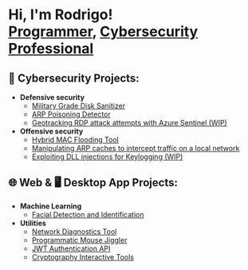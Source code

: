 <h1>Hi, I'm Rodrigo! <br/>
<!-- <a href="https://github.com/RodrigoCossi">Programmer</a>, <a href="https://www.linkedin.com/in/rodrigo-cossi-867679162/">Cybersecurity Professional</a> -->
<a href="https://www.linkedin.com/in/rodrigo-cossi-867679162/">Programmer</a>, <a href="https://www.certifiedcyberprofessional.com/team-4">Cybersecurity Professional</a>
</h1>

<!-- <h3>I'm a versatile Full-Stack developer, specialized in Cybersecurity and Ethica Hacking. Here you can find some of my hobby projects.</h3> -->

<h2>🔐 Cybersecurity Projects:</h2>

- <b>Defensive security</b>
  - [<!-- Secure Wipe - -->Military Grade Disk Sanitizer](https://github.com/RodrigoCossi/SecureWipe)
  - [<!--ARP Sentinel - -->ARP Poisoning Detector](https://github.com/RodrigoCossi/ARP-Sentinel)
  - [<!--RDP Radar - -->Geotracking RDP attack attempts with Azure Sentinel (WIP)](https://github.com/RodrigoCossi/RDP-Radar)
- <b>Offensive security</b>
  - [<!--Switch Killer - -->Hybrid MAC Flooding Tool](https://github.com/RodrigoCossi/SwitchKiller)
  - [<!--ARP Spoofer - -->Manipulating ARP caches to intercept traffic on a local network](https://github.com/RodrigoCossi/ARP-Spoofer)
  - [<!--Key Hook - -->Exploiting DLL injections for Keylogging (WIP)](https://github.com/RodrigoCossi/KeyHook)

<h2>🌐 Web & 🖥️ Desktop App Projects:</h2>

- <b>Machine Learning</b>
  - [<!--FaceID - -->Facial Detection and Identification](https://github.com/RodrigoCossi/FaceID)
- <b>Utilities</b>
  - [<!--NetworkScanner - -->Network Diagnostics Tool](https://github.com/RodrigoCossi/NetworkScanner)
  - [<!--Jiggle Bot - -->Programmatic Mouse Jiggler](https://github.com/RodrigoCossi/JiggleBot)
  - [<!--JWT_Auth - -->JWT Authentication API](https://github.com/RodrigoCossi/JWT_Auth)
  - [<!--Cryptography - -->Cryptography Interactive Tools](https://github.com/RodrigoCossi/Cryptography)




<!--
<h2> 📜 Certificates:</h2>

- <b>Full Stack Web App (React, NodeJS, Azure, and Machine Learning Components)</b>
  - [Image Analysis Middleware](https://github.com/joshmadakor1/4chan-Image-Analysis-Middleware-C964) <b><i>(Potentially NSFW)</b></i>
- <b>PowerShell</b>
  - [Windows EventLog: Failed RDP Logins Source IP to full GeoData Conversion](https://github.com/joshmadakor1/Sentinel-Lab)
  - [Active Directory Bulk User Creation](https://github.com/joshmadakor1/AD_PS)
  - [FIM (File Integrity Monitor)](https://github.com/joshmadakor1/PowerShell-Integrity-FIM)
- <b>C# (.NET Desktop Applications)</b>
  - [Ransomware Proof of Concept (Encrypter)](https://github.com/joshmadakor1/EncrypterPOC)
  - [Ransomware Proof of Concept (Decrypter)](https://github.com/joshmadakor1/DecrypterPOC)
  - [Keylogger with Email Capability](https://github.com/joshmadakor1/Key-Logger-With-Email)
- <b>Python</b>
  - [Package Delivery Application (Datastructures and Algorithms Demo)](https://github.com/joshmadakor1/Package-Delivery-Pathfinding-Algorithm)

-->
